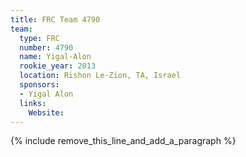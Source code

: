 ```yaml
---
title: FRC Team 4790
team:
  type: FRC
  number: 4790
  name: Yigal-Alon
  rookie_year: 2013
  location: Rishon Le-Zion, TA, Israel
  sponsors:
  - Yigal Alon
  links:
    Website:
---
```


{% include remove_this_line_and_add_a_paragraph %}